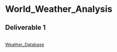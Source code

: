 # World_Weather_Analysis
## Deliverable 1
<br />[Weather_Database](Weather_Database/Weather_Database.ipynb)
